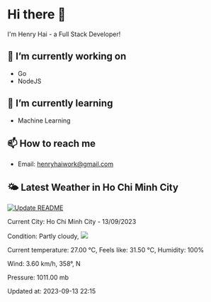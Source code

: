 # Hi there 👋

I'm Henry Hai - a Full Stack Developer!

## 🔭 I’m currently working on

- Go
- NodeJS

## 🌱 I’m currently learning

- Machine Learning

## 📫 How to reach me

- Email: <henryhaiwork@gmail.com>

## 🌤️ Latest Weather in Ho Chi Minh City
[![Update README](https://github.com/henry0hai/henry0hai/actions/workflows/udpateReadme.yml/badge.svg)](https://github.com/henry0hai/henry0hai/actions/workflows/udpateReadme.yml)
<!-- WEATHER:START -->Current City: Ho Chi Minh City - 13/09/2023

Condition: Partly cloudy, <img src="https://cdn.weatherapi.com/weather/64x64/night/116.png"/>

Current temperature: 27.00 °C, Feels like: 31.50 °C, Humidity: 100%

Wind: 3.60 km/h, 358°, N

Pressure: 1011.00 mb

Updated at: 2023-09-13 22:15<!-- WEATHER:END -->
